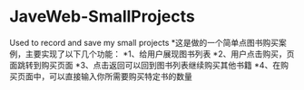 # JaveWeb-SmallProjects
Used to record and save my small projects
*这是做的一个简单点图书购买案例，主要实现了以下几个功能：
 *1、给用户展现图书列表
 *2、用户点击购买，页面跳转到购买页面
 *3、点击返回可以回到图书列表继续购买其他书籍
 *4、在购买页面中，可以直接输入你所需要购买特定书的数量

